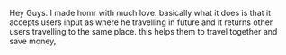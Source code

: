 Hey Guys. I made homr with much love. basically what it does is that it accepts users input as where he travelling in future and it returns other users travelling to the same place. 
this helps them to travel together and save money,
